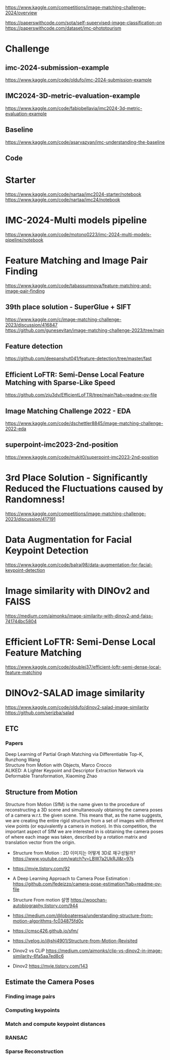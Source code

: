 https://www.kaggle.com/competitions/image-matching-challenge-2024/overview  

https://paperswithcode.com/sota/self-supervised-image-classification-on  
https://paperswithcode.com/dataset/imc-phototourism

# Challenge
## imc-2024-submission-example
https://www.kaggle.com/code/oldufo/imc-2024-submission-example

## IMC2024-3D-metric-evaluation-example
https://www.kaggle.com/code/fabiobellavia/imc2024-3d-metric-evaluation-example

## Baseline
https://www.kaggle.com/code/asarvazyan/imc-understanding-the-baseline

## Code
# Starter
https://www.kaggle.com/code/nartaa/imc2024-starter/notebook  
https://www.kaggle.com/code/nartaa/imc24/notebook

# IMC-2024-Multi models pipeline
https://www.kaggle.com/code/motono0223/imc-2024-multi-models-pipeline/notebook

# Feature Matching and Image Pair Finding
https://www.kaggle.com/code/tabassumnova/feature-matching-and-image-pair-finding

## 39th place solution - SuperGlue + SIFT
https://www.kaggle.com/c/image-matching-challenge-2023/discussion/416847  
https://github.com/gunesevitan/image-matching-challenge-2023/tree/main

## Feature detection
https://github.com/deepanshut041/feature-detection/tree/master/fast

## Efficient LoFTR: Semi-Dense Local Feature Matching with Sparse-Like Speed
https://github.com/zju3dv/EfficientLoFTR/tree/main?tab=readme-ov-file

## Image Matching Challenge 2022 - EDA
https://www.kaggle.com/code/dschettler8845/image-matching-challenge-2022-eda

## superpoint-imc2023-2nd-position
https://www.kaggle.com/code/mukit0/superpoint-imc2023-2nd-position

# 3rd Place Solution - Significantly Reduced the Fluctuations caused by Randomness!
https://www.kaggle.com/competitions/image-matching-challenge-2023/discussion/417191

# Data Augmentation for Facial Keypoint Detection 
https://www.kaggle.com/code/balraj98/data-augmentation-for-facial-keypoint-detection

# Image similarity with DINOv2 and FAISS
https://medium.com/aimonks/image-similarity-with-dinov2-and-faiss-741744bc5804

# Efficient LoFTR: Semi-Dense Local Feature Matching
https://www.kaggle.com/code/doublej37/efficient-loftr-semi-dense-local-feature-matching

# DINOv2-SALAD image similarity
https://www.kaggle.com/code/oldufo/dinov2-salad-image-similarity
https://github.com/serizba/salad

## ETC
### Papers
Deep Learning of Partial Graph Matching via Differentiable Top-K, Runzhong Wang  
Structure from Motion with Objects, Marco Crocco  
ALIKED: A Lighter Keypoint and Descriptor Extraction Network via Deformable Transformation, Xiaoming Zhao

## Structure from Motion
Structure from Motion (SfM) is the name given to the procedure of reconstructing a 3D scene and simultaneously obtaining the camera poses of a camera w.r.t. the given scene. This means that, as the name suggests, we are creating the entire rigid structure from a set of images with different view points (or equivalently a camera in motion).
In this competition, the important aspect of SfM we are interested in is obtaining the camera poses of where each image was taken, described by a rotation matrix and translation vector from the origin.

- Structure from Motion : 2D 이미지는 어떻게 3D로 재구성될까? https://www.youtube.com/watch?v=LBW7a2UkRJI&t=97s
- https://mvje.tistory.com/92  
- A Deep Learning Approach to Camera Pose Estimation : https://github.com/fedeizzo/camera-pose-estimation?tab=readme-ov-file
- Structure From motion 설명 https://woochan-autobiography.tistory.com/944
- https://medium.com/@loboateresa/understanding-structure-from-motion-algorithms-fc034875fd0c
- https://cmsc426.github.io/sfm/
- https://velog.io/@shj4901/Structure-from-Motion-Revisited

- Dinov2 vs CLiP https://medium.com/aimonks/clip-vs-dinov2-in-image-similarity-6fa5aa7ed8c6
- Dinov2 https://mvje.tistory.com/143

## Estimate the Camera Poses

### Finding image pairs

### Computing keypoints

### Match and compute keypoint distances

### RANSAC

### Sparse Reconstruction

